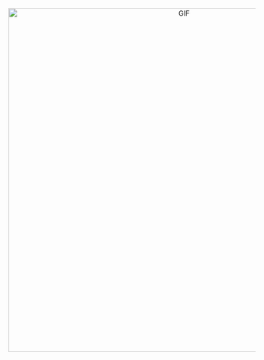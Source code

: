 <div align="center">
<img hight="300" width="700" alt="GIF" align="center" src="https://github.com/6arek212/CatchThePokemon-OOP-Assignment-4-JAVA/blob/wissam-v1/src/main/java/GameGui/tools/Capture.PNG">
</div>

</br>
</br>
</br>
